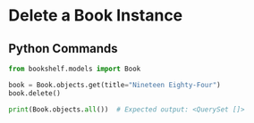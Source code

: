 # Delete a Book Instance

## Python Commands

```python
from bookshelf.models import Book

book = Book.objects.get(title="Nineteen Eighty-Four")
book.delete()

print(Book.objects.all())  # Expected output: <QuerySet []>
